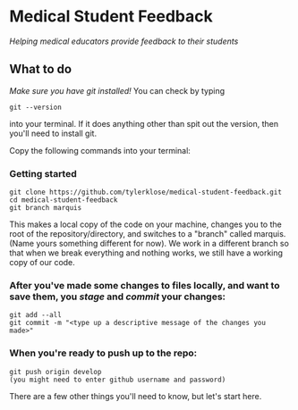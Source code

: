 # Medical Student Feedback
_Helping medical educators provide feedback to their students_ 

## What to do 


*Make sure you have git installed!* You can check by typing 

    git --version 

into your terminal. If it does anything other than spit out the version, then you'll need to install git. 

Copy the following commands into your terminal:

### Getting started

    git clone https://github.com/tylerklose/medical-student-feedback.git
    cd medical-student-feedback
    git branch marquis 

This makes a local copy of the code on your machine, changes you to the root of the repository/directory, and switches to a "branch" called marquis. (Name yours something different for now). We work in a different branch so that when we break everything and nothing works, we still have a working copy of our code.

   
### After you've made some changes to files locally, and want to save them, you **_stage_** and _**commit**_ your changes:

    git add --all
    git commit -m "<type up a descriptive message of the changes you made>"

### When you're ready to push up to the repo:

    git push origin develop
    (you might need to enter github username and password)

There are a few other things you'll need to know, but let's start here. 





